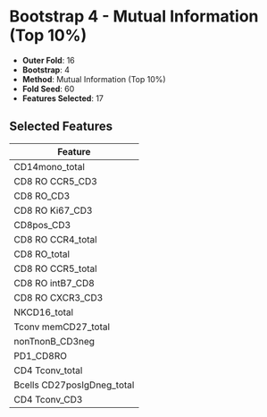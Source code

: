 # Bootstrap 4 - Mutual Information (Top 10%)

- **Outer Fold**: 16
- **Bootstrap**: 4
- **Method**: Mutual Information (Top 10%)
- **Fold Seed**: 60
- **Features Selected**: 17

## Selected Features

| Feature |
|---------|
| CD14mono_total |
| CD8 RO CCR5_CD3 |
| CD8 RO_CD3 |
| CD8  RO Ki67_CD3 |
| CD8pos_CD3 |
| CD8 RO CCR4_total |
| CD8 RO_total |
| CD8 RO CCR5_total |
| CD8 RO intB7_CD8 |
| CD8 RO CXCR3_CD3 |
| NKCD16_total |
| Tconv memCD27_total |
| nonTnonB_CD3neg |
| PD1_CD8RO |
| CD4 Tconv_total |
| Bcells CD27posIgDneg_total |
| CD4 Tconv_CD3 |
